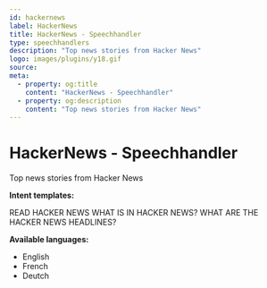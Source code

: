 ```yaml
---
id: hackernews
label: HackerNews
title: HackerNews - Speechhandler
type: speechhandlers
description: "Top news stories from Hacker News"
logo: images/plugins/y18.gif
source:
meta:
  - property: og:title
    content: "HackerNews - Speechhandler"
  - property: og:description
    content: "Top news stories from Hacker News"
---
```



# HackerNews - Speechhandler <Badge text="Included"/>

<PluginLogo/> 

Top news stories from Hacker News

**Intent templates:**

 READ HACKER NEWS
 WHAT IS IN HACKER NEWS?
 WHAT ARE THE HACKER NEWS HEADLINES?

**Available languages:**

* English
* French
* Deutch

<EditPageLink/>